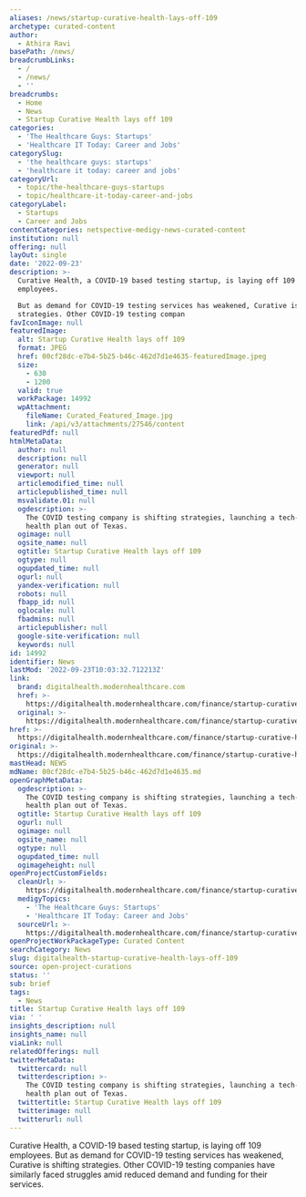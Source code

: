 ```yaml
---
aliases: /news/startup-curative-health-lays-off-109
archetype: curated-content
author:
  - Athira Ravi
basePath: /news/
breadcrumbLinks:
  - /
  - /news/
  - ''
breadcrumbs:
  - Home
  - News
  - Startup Curative Health lays off 109
categories:
  - 'The Healthcare Guys: Startups'
  - 'Healthcare IT Today: Career and Jobs'
categorySlug:
  - 'the healthcare guys: startups'
  - 'healthcare it today: career and jobs'
categoryUrl:
  - topic/the-healthcare-guys-startups
  - topic/healthcare-it-today-career-and-jobs
categoryLabel:
  - Startups
  - Career and Jobs
contentCategories: netspective-medigy-news-curated-content
institution: null
offering: null
layOut: single
date: '2022-09-23'
description: >-
  Curative Health, a COVID-19 based testing startup, is laying off 109
  employees.

  But as demand for COVID-19 testing services has weakened, Curative is shifting
  strategies. Other COVID-19 testing compan
favIconImage: null
featuredImage:
  alt: Startup Curative Health lays off 109
  format: JPEG
  href: 00cf28dc-e7b4-5b25-b46c-462d7d1e4635-featuredImage.jpeg
  size:
    - 630
    - 1200
  valid: true
  workPackage: 14992
  wpAttachment:
    fileName: Curated_Featured_Image.jpg
    link: /api/v3/attachments/27546/content
featuredPdf: null
htmlMetaData:
  author: null
  description: null
  generator: null
  viewport: null
  articlemodified_time: null
  articlepublished_time: null
  msvalidate.01: null
  ogdescription: >-
    The COVID testing company is shifting strategies, launching a tech-enabled
    health plan out of Texas.
  ogimage: null
  ogsite_name: null
  ogtitle: Startup Curative Health lays off 109
  ogtype: null
  ogupdated_time: null
  ogurl: null
  yandex-verification: null
  robots: null
  fbapp_id: null
  oglocale: null
  fbadmins: null
  articlepublisher: null
  google-site-verification: null
  keywords: null
id: 14992
identifier: News
lastMod: '2022-09-23T10:03:32.712213Z'
link:
  brand: digitalhealth.modernhealthcare.com
  href: >-
    https://digitalhealth.modernhealthcare.com/finance/startup-curative-health-lays-109
  original: >-
    https://digitalhealth.modernhealthcare.com/finance/startup-curative-health-lays-109
href: >-
  https://digitalhealth.modernhealthcare.com/finance/startup-curative-health-lays-109
original: >-
  https://digitalhealth.modernhealthcare.com/finance/startup-curative-health-lays-109
mastHead: NEWS
mdName: 00cf28dc-e7b4-5b25-b46c-462d7d1e4635.md
openGraphMetaData:
  ogdescription: >-
    The COVID testing company is shifting strategies, launching a tech-enabled
    health plan out of Texas.
  ogtitle: Startup Curative Health lays off 109
  ogurl: null
  ogimage: null
  ogsite_name: null
  ogtype: null
  ogupdated_time: null
  ogimageheight: null
openProjectCustomFields:
  cleanUrl: >-
    https://digitalhealth.modernhealthcare.com/finance/startup-curative-health-lays-109
  medigyTopics:
    - 'The Healthcare Guys: Startups'
    - 'Healthcare IT Today: Career and Jobs'
  sourceUrl: >-
    https://digitalhealth.modernhealthcare.com/finance/startup-curative-health-lays-109
openProjectWorkPackageType: Curated Content
searchCategory: News
slug: digitalhealth-startup-curative-health-lays-off-109
source: open-project-curations
status: ''
sub: brief
tags:
  - News
title: Startup Curative Health lays off 109
via: ' '
insights_description: null
insights_name: null
viaLink: null
relatedOfferings: null
twitterMetaData:
  twittercard: null
  twitterdescription: >-
    The COVID testing company is shifting strategies, launching a tech-enabled
    health plan out of Texas.
  twittertitle: Startup Curative Health lays off 109
  twitterimage: null
  twitterurl: null
---
```

<p>Curative Health, a COVID-19 based testing startup, is laying off 109 employees.
But as demand for COVID-19 testing services has weakened, Curative is shifting strategies. Other COVID-19 testing companies have similarly faced struggles amid reduced demand and funding for their services.</p>